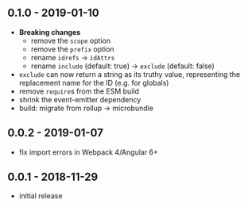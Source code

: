 ## 0.1.0 - 2019-01-10

- **Breaking changes**
  - remove the `scope` option
  - remove the `prefix` option
  - rename `idrefs` -> `idAttrs`
  - rename `include` (default: true) -> `exclude` (default: false)
- `exclude` can now return a string as its truthy value, representing
  the replacement name for the ID (e.g. for globals)
- remove `require`s from the ESM build
- shrink the event-emitter dependency
- build: migrate from rollup -> microbundle

## 0.0.2 - 2019-01-07

- fix import errors in Webpack 4/Angular 6+

## 0.0.1 - 2018-11-29

- initial release

